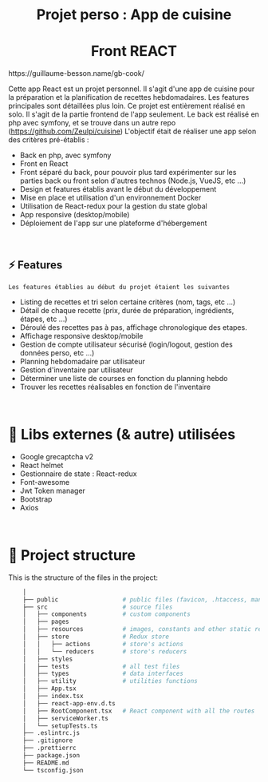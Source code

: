 <h1 align="center">Projet perso : App de cuisine</h1>
<h1 align="center">Front REACT</h1>
https://guillaume-besson.name/gb-cook/

<br />

Cette app React est un projet personnel. Il s'agit d'une app de cuisine pour la préparation et la planification de recettes hebdomadaires. Les features principales sont détaillées plus loin. Ce projet est entièrement réalisé en solo.
Il s'agit de la partie frontend de l'app seulement. Le back est réalisé en php avec symfony, et se trouve dans un autre repo (https://github.com/Zeulpi/cuisine)
L'objectif était de réaliser une app selon des critères pré-établis :
<ul>
<li> Back en php, avec symfony
<li> Front en React
<li> Front séparé du back, pour pouvoir plus tard expérimenter sur les parties back ou front selon d'autres technos (Node.js, VueJS, etc ...)
<li> Design et features établis avant le début du développement
<li> Mise en place et utilisation d'un environnement Docker
<li> Utilisation de React-redux pour la gestion du state global
<li> App responsive (desktop/mobile)
<li> Déploiement de l'app sur une plateforme d'hébergement
</ul>

<br />

## ⚡️ Features

```
Les features établies au début du projet étaient les suivantes
```
<ul>
<li> Listing de recettes et tri selon certaine critères (nom, tags, etc ...)
<li> Détail de chaque recette (prix, durée de préparation, ingrédients, étapes, etc ...)
<li> Déroulé des recettes pas à pas, affichage chronologique des etapes.
<li> Affichage responsive desktop/mobile
<li> Gestion de compte utilisateur sécurisé (login/logout, gestion des données perso, etc ...)
<li> Planning hebdomadaire par utilisateur
<li> Gestion d'inventaire par utilisateur
<li> Déterminer une liste de courses en fonction du planning hebdo
<li> Trouver les recettes réalisables en fonction de l'inventaire
</ul>

<br />

# 🚀 Libs externes (& autre) utilisées

<ul>
<li> Google grecaptcha v2
<li> React helmet
<li> Gestionnaire de state : React-redux
<li> Font-awesome
<li> Jwt Token manager
<li> Bootstrap
<li> Axios
</ul>

<br />

# 🧬 Project structure

This is the structure of the files in the project:

```sh
    │
    ├── public                  # public files (favicon, .htaccess, manifest, ...)
    ├── src                     # source files
    │   ├── components          # custom components
    │   ├── pages
    │   ├── resources           # images, constants and other static resources
    │   ├── store               # Redux store
    │   │   ├── actions         # store's actions
    │   │   └── reducers        # store's reducers
    │   ├── styles
    │   ├── tests               # all test files
    │   ├── types               # data interfaces
    │   ├── utility             # utilities functions
    │   ├── App.tsx
    │   ├── index.tsx
    │   ├── react-app-env.d.ts
    │   ├── RootComponent.tsx   # React component with all the routes
    │   ├── serviceWorker.ts
    │   └── setupTests.ts
    ├── .eslintrc.js
    ├── .gitignore
    ├── .prettierrc
    ├── package.json
    ├── README.md
    └── tsconfig.json
```